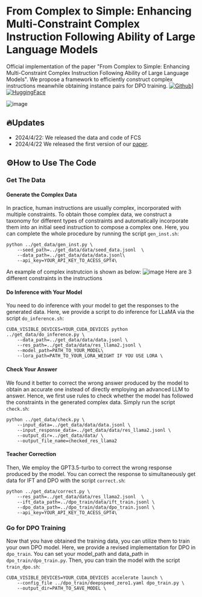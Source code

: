 # From Complex to Simple: Enhancing Multi-Constraint Complex Instruction Following Ability of Large Language Models
Official implementation of the paper "From Complex to Simple: Enhancing Multi-Constraint Complex Instruction Following Ability of Large Language Models". We propose a framework to efficiently construct complex instructions meanwhile obtaining instance pairs for DPO training.
[![Github](https://img.shields.io/static/v1?logo=github&style=flat&color=pink&label=github&message=meowpass/FollowComplexInstruction)]([https://github.com/YJiangcm/FollowBench](https://github.com/meowpass/FollowComplexInstruction))]
[![HuggingFace](https://img.shields.io/badge/%F0%9F%A4%97-huggingface-yellow)](https://huggingface.co/datasets/Abbey4799/Complex-Instructions-DPO)

![image](https://github.com/meowpass/FCS/assets/56729976/debacf40-1858-402b-b94a-700e7b7ad20b)

## 🔥Updates
* 2024/4/22: We released the data and code of FCS
* 2024/4/22 We released the first version of our [paper](https://arxiv.org/xxxxxxx).

## ⚙️How to Use The Code

### Get The Data

#### Generate the Complex Data

In practice, human instructions are usually complex, incorporated with multiple constraints. To obtain those complex data, we construct a taxonomy for different types of constraints and automatically incorporate them into an initial seed instruction to compose a complex one. Here, you can complete the whole procedure by running the script `gen_inst.sh`:

```shell
python ../get_data/gen_inst.py \
    --seed_path=../get_data/data/seed_data.jsonl  \
    --data_path=../get_data/data/data.jsonl\
    --api_key=YOUR_API_KEY_TO_ACESS_GPT4\
```

An example of complex instrutcion is shown as below:
![image](https://github.com/meowpass/FollowComplexInstruction/assets/56729976/cd6810af-d472-42e7-afff-43b83e30dc42)
Here are 3 different constraints in the instructions

#### Do Inference with Your Model

You need to do inference with your model to get the responses to the generated data. Here, we provide a script to do inference for LLaMA via the script `do_inference.sh`:

```shell
CUDA_VISIBLE_DEVICES=YOUR_CUDA_DEVICES python ../get_data/do_inference.py \
    --data_path=../get_data/data/data.jsonl \
    --res_path=../get_data/data/res_llama2.jsonl \
    --model_path=PATH_TO_YOUR_MODEL\
    --lora_path=PATH_TO_YOUR_LORA_WEIGHT IF YOU USE LORA \
```



#### Check Your Answer

We found it better to correct the wrong answer produced by the model to obtain an accurate one instead of directly employing an advanced LLM to answer. Hence, we first use rules to check whether the model has followed the constraints in the generated complex data. Simply run the script `check.sh`:

```shell
python ../get_data/check.py \
    --input_data=../get_data/data/data.jsonl \
    --input_response_data=../get_data/data/res_llama2.jsonl \
    --output_dir=../get_data/data/ \
    --output_file_name=checked_res_llama2
```



#### Teacher Correction

Then, We employ the GPT3.5-turbo to correct the wrong response produced by the model. You can correct the response to simultaneously get data for IFT and DPO with the script `correct.sh`:

```shell
python ../get_data/correct.py \
    --res_path=../get_data/data/res_llama2.jsonl  \
    --ift_data_path=../dpo_train/data/ift_train.jsonl \
    --dpo_data_path=../dpo_train/data/dpo_train.jsonl \
    --api_key=YOUR_API_KEY_TO_ACESS_GPT4\
```



### Go for DPO Training

Now that you have obtained the training data, you can utilize them to train your own DPO model. Here, we provide a revised implementation for DPO in `dpo_train`. You can set your model_path and data_path in `dpo_train/dpo_train.py`. Then, you can train the model with the script `train_dpo.sh`:

```shell
CUDA_VISIBLE_DEVICES=YOUR_CUDA_DEVICES accelerate launch \
    --config_file ../dpo_train/deepspeed_zero1.yaml dpo_train.py \
    --output_dir=PATH_TO_SAVE_MODEL \
```

